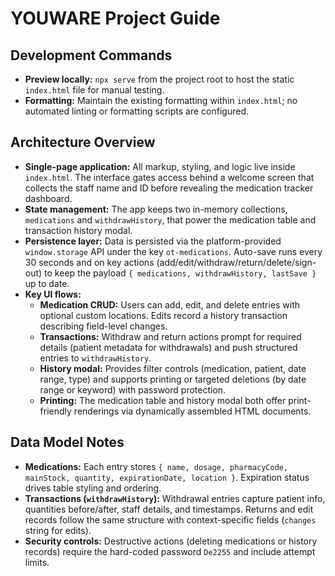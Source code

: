 # YOUWARE Project Guide

## Development Commands
- **Preview locally:** `npx serve` from the project root to host the static `index.html` file for manual testing.
- **Formatting:** Maintain the existing formatting within `index.html`; no automated linting or formatting scripts are configured.

## Architecture Overview
- **Single-page application:** All markup, styling, and logic live inside `index.html`. The interface gates access behind a welcome screen that collects the staff name and ID before revealing the medication tracker dashboard.
- **State management:** The app keeps two in-memory collections, `medications` and `withdrawHistory`, that power the medication table and transaction history modal.
- **Persistence layer:** Data is persisted via the platform-provided `window.storage` API under the key `ot-medications`. Auto-save runs every 30 seconds and on key actions (add/edit/withdraw/return/delete/sign-out) to keep the payload `{ medications, withdrawHistory, lastSave }` up to date.
- **Key UI flows:**
  - **Medication CRUD:** Users can add, edit, and delete entries with optional custom locations. Edits record a history transaction describing field-level changes.
  - **Transactions:** Withdraw and return actions prompt for required details (patient metadata for withdrawals) and push structured entries to `withdrawHistory`.
  - **History modal:** Provides filter controls (medication, patient, date range, type) and supports printing or targeted deletions (by date range or keyword) with password protection.
  - **Printing:** The medication table and history modal both offer print-friendly renderings via dynamically assembled HTML documents.

## Data Model Notes
- **Medications:** Each entry stores `{ name, dosage, pharmacyCode, mainStock, quantity, expirationDate, location }`. Expiration status drives table styling and ordering.
- **Transactions (`withdrawHistory`):** Withdrawal entries capture patient info, quantities before/after, staff details, and timestamps. Returns and edit records follow the same structure with context-specific fields (`changes` string for edits).
- **Security controls:** Destructive actions (deleting medications or history records) require the hard-coded password `De2255` and include attempt limits.
